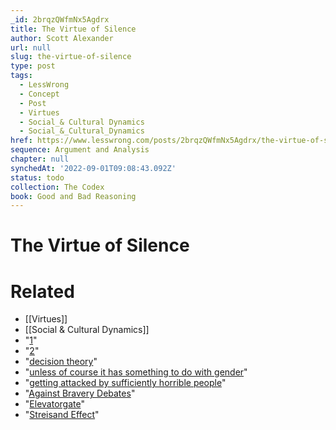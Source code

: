 ```yaml
---
_id: 2brqzQWfmNx5Agdrx
title: The Virtue of Silence
author: Scott Alexander
url: null
slug: the-virtue-of-silence
type: post
tags:
  - LessWrong
  - Concept
  - Post
  - Virtues
  - Social_& Cultural Dynamics
  - Social_&_Cultural_Dynamics
href: https://www.lesswrong.com/posts/2brqzQWfmNx5Agdrx/the-virtue-of-silence
sequence: Argument and Analysis
chapter: null
synchedAt: '2022-09-01T09:08:43.092Z'
status: todo
collection: The Codex
book: Good and Bad Reasoning
---
```


# The Virtue of Silence


# Related

- [[Virtues]]
- [[Social & Cultural Dynamics]]
- "[1](http://www.patheos.com/blogs/unequallyyoked/2013/06/a-terrible-consequence-of-consequentialism.html)"
- "[2](http://www.patheos.com/blogs/unequallyyoked/2013/06/a-dicey-way-out-of-dilemmas.html)"
- "[decision theory](http://lesswrong.com/lw/gu1/decision_theory_faq/)"
- "[unless of course it has something to do with gender](http://slatestarcodex.com/2013/06/11/lies-damned-lies-and-facebook-part-3-of-%e2%88%9e/)"
- "[getting attacked by sufficiently horrible people](http://slatestarcodex.com/2013/04/06/polyamory-is-boring/#comment-14095)"
- "[Against Bravery Debates](http://slatestarcodex.com/2013/05/18/against-bravery-debates/#comment-11914)"
- "[Elevatorgate](http://en.wikipedia.org/wiki/Elevatorgate#Elevator_incident)"
- "[Streisand Effect](http://en.wikipedia.org/wiki/Streisand_Effect)"